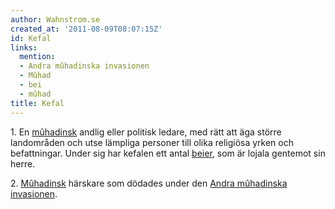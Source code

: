 ```yaml
---
author: Wahnstrom.se
created_at: '2011-08-09T08:07:15Z'
id: Kefal
links:
  mention:
  - Andra mûhadinska invasionen
  - Mûhad
  - bei
  - mûhad
title: Kefal
---
```


1\. En [mûhadinsk] andlig eller politisk ledare, med rätt att äga större landområden och utse
lämpliga personer till olika religiösa yrken och befattningar. Under sig har kefalen ett antal
[beier], som är lojala gentemot sin herre.

2\. [Mûhadinsk][1] härskare som dödades under den [Andra mûhadinska invasionen].

  [mûhadinsk]: mûhad
  [beier]: bei
  [1]: Mûhad
  [Andra mûhadinska invasionen]: Andra_mûhadinska_invasionen